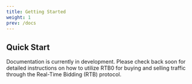 ```yaml
---
title: Getting Started
weight: 1
prev: /docs
---
```


## Quick Start

Documentation is currently in development. Please check back soon for detailed instructions on how to utilize RTB0 for buying and selling traffic through the Real-Time Bidding (RTB) protocol.
